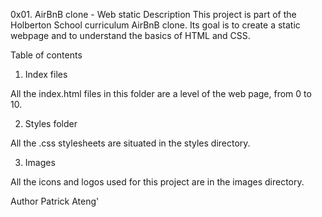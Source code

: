 0x01. AirBnB clone - Web static
Description
This project is part of the Holberton School curriculum AirBnB clone. Its goal is to create a static webpage and to understand the basics of HTML and CSS.

Table of contents
1. Index files

All the index.html files in this folder are a level of the web page, from 0 to 10.

2. Styles folder

All the .css stylesheets are situated in the styles directory.

3. Images

All the icons and logos used for this project are in the images directory.

Author
Patrick Ateng'
